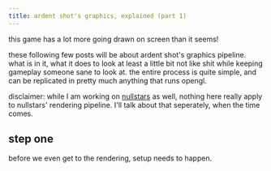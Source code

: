 ```yaml
---
title: ardent shot's graphics, explained (part 1)
---
```


this game has a lot more going drawn on screen than it seems!

these following few posts will be about ardent shot's graphics pipeline. what is in it, what it does to look at least a little bit not like shit while keeping gameplay someone sane to look at. the entire process is quite simple, and can be replicated in pretty much anything that runs opengl.

disclaimer: while I am working on [nullstars](/nullstars/) as well, nothing here really apply to nullstars' rendering pipeline. I'll talk about that seperately, when the time comes. 

## step one

before we even get to the rendering, setup needs to happen. 

